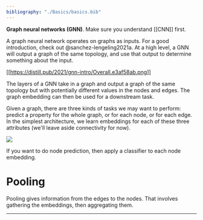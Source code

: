 ```yaml
---
bibliography: "./Basics/basics.bib"
---
```


**Graph neural networks (GNN)**. Make sure you understand [[CNN]] first. 

A graph neural network operates on graphs as inputs. For a good introduction, check out @sanchez-lengeling2021a. At a high level, a GNN will output a graph of the same topology, and use that output to determine something about the input.

[[https://distill.pub/2021/gnn-intro/Overall.e3af58ab.png]]

The layers of a GNN take in a graph and output a graph of the same topology but with potentially different values in the nodes and edges. The graph embedding can then be used for a downstream task.

Given a graph, there are three kinds of tasks we may want to perform: predict a property for the whole graph, or for each node, or for each edge. In the simplest architecture, we learn embeddings for each of these three attributes (we'll leave aside connectivity for now).

![](https://distill.pub/2021/gnn-intro/arch_independent.0efb8ae7.png)

If you want to do node prediction, then apply a classifier to each node embedding.

# Pooling

Pooling gives information from the edges to the nodes. That involves gathering the embeddings, then aggregating them.

---